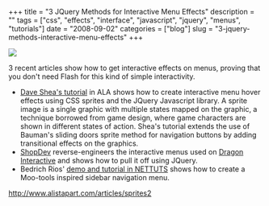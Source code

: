 +++
title = "3 JQuery Methods for Interactive Menu Effects"
description = ""
tags = ["css", "effects", "interface", "javascript", "jquery", "menus", "tutorials"]
date = "2008-09-02"
categories = ["blog"]
slug = "3-jquery-methods-interactive-menu-effects"
+++



  <div class="notebook-screenshot"><a href="http://www.alistapart.com/articles/sprites2"><img src="//konigi.com/media/bluga/wt48bd50beafb09_0.jpg"/></a></div><p>3 recent articles show how to get interactive effects on menus, proving that you don't need Flash for this kind of simple interactivity. </p>
<ul>
<li><a href="http://www.alistapart.com/articles/sprites2">Dave Shea's tutorial</a> in ALA shows how to create interactive menu hover effects using CSS sprites and the JQuery Javascript library. A sprite image is a single graphic with multiple states mapped on the graphic, a technique borrowed from game design, where game characters are shown in different states of action. Shea's tutorial extends the use of Bauman's sliding doors sprite method for navigation buttons by adding transitional effects on the graphics.</li>
<li><a href="http://www.shopdev.co.uk/blog/animated-menus-using-jquery/">ShopDev</a> reverse-engineers the interactive menus used on <a href="http://dragoninteractive.com/">Dragon Interactive</a> and shows how to pull it off using JQuery.</li>
<li>Bedrich Rios' <a href="http://nettuts.com/html-css-techniques/how-to-create-a-mootools-homepage-inspired-navigation-effect-using-jquery/">demo and tutorial in NETTUTS</a> shows how to create a Moo-tools inspired sidebar navigation menu.</li>
</ul>
    
  <a href="http://www.alistapart.com/articles/sprites2">http://www.alistapart.com/articles/sprites2</a>
